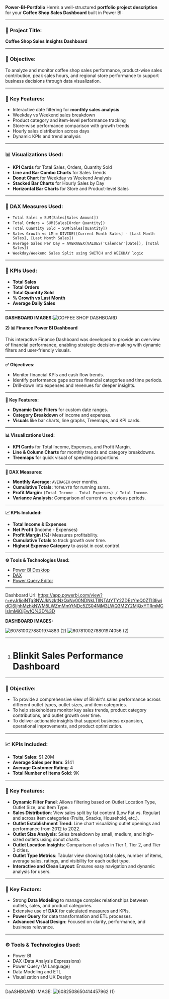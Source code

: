 **Power-BI-Portfolio**
Here’s a well-structured **portfolio project description** for your **Coffee Shop Sales Dashboard** built in Power BI:

---

### 📝 **Project Title:**

**Coffee Shop Sales Insights Dashboard**

---

### 🎯 **Objective:**

To analyze and monitor coffee shop sales performance, product-wise sales contribution, peak sales hours, and regional store performance to support business decisions through data visualization.

---

### 🔑 **Key Features:**

* Interactive date filtering for **monthly sales analysis**
* Weekday vs Weekend sales breakdown
* Product category and item-level performance tracking
* Store-wise performance comparison with growth trends
* Hourly sales distribution across days
* Dynamic KPIs and trend analysis

---

### 📊 **Visualizations Used:**

* **KPI Cards** for Total Sales, Orders, Quantity Sold
* **Line and Bar Combo Charts** for Sales Trends
* **Donut Chart** for Weekday vs Weekend Analysis
* **Stacked Bar Charts** for Hourly Sales by Day
* **Horizontal Bar Charts** for Store and Product-level Sales

---

### 📐 **DAX Measures Used:**

* `Total Sales = SUM(Sales[Sales Amount])`
* `Total Orders = SUM(Sales[Order Quantity])`
* `Total Quantity Sold = SUM(Sales[Quantity])`
* `Sales Growth vs LM = DIVIDE([Current Month Sales] - [Last Month Sales], [Last Month Sales])`
* `Average Sales Per Day = AVERAGEX(VALUES('Calendar'[Date]), [Total Sales])`
* `Weekday/Weekend Sales Split using SWITCH and WEEKDAY logic`

---

### 📌 **KPIs Used:**

* **Total Sales**
* **Total Orders**
* **Total Quantity Sold**
* **% Growth vs Last Month**
* **Average Daily Sales**

---
**DASHBOARD IMAGES:**![COFFEE SHOP DASHBOARD](https://github.com/user-attachments/assets/2b65293b-2cf1-4ce8-87be-a26598c65d17)



**2) 📊 Finance Power BI Dashboard**

This interactive Finance Dashboard was developed to provide an overview of financial performance, enabling strategic decision-making with dynamic filters and user-friendly visuals.

---

**✅ Objectives:**
- Monitor financial KPIs and cash flow trends.
- Identify performance gaps across financial categories and time periods.
- Drill-down into expenses and revenues for deeper insights.

---

**📌 Key Features:**
- **Dynamic Date Filters** for custom date ranges.
- **Category Breakdown** of income and expenses.
- **Visuals** like bar charts, line graphs, Treemaps, and KPI cards.

---

**📊 Visualizations Used:**
- **KPI Cards** for Total Income, Expenses, and Profit Margin.
- **Line & Column Charts** for monthly trends and category breakdowns.
- **Treemaps** for quick visual of spending proportions.

---

**🧮 DAX Measures:**
- **Monthly Average:** `AVERAGEX` over months.
- **Cumulative Totals:** `TOTALYTD` for running sums.
- **Profit Margin:** `(Total Income - Total Expenses) / Total Income`.
- **Variance Analysis:** Comparison of current vs. previous periods.

---

**📈 KPIs Included:**
- **Total Income & Expenses**
- **Net Profit** (Income - Expenses)
- **Profit Margin (%):** Measures profitability.
- **Cumulative Totals** to track growth over time.
- **Highest Expense Category** to assist in cost control.

---

**⚙️ Tools & Technologies Used:**
- [Power BI Desktop](https://powerbi.microsoft.com/en-us/desktop/)
- [DAX](https://docs.microsoft.com/en-us/dax/)
- [Power Query Editor](https://docs.microsoft.com/en-us/power-query/)

---



Dashboard Url: https://app.powerbi.com/view?r=eyJrIjoiNTg3NWJkNzktNzQxNy00NDNkLTllNTAtYTY2ZDEzYmQ0ZTI3IiwidCI6IjhhMzhkNWM5LWZmMmYtNDc5ZS04NjM3LWQ3M2Y2MjQxYTRmMCIsImMiOjEwfQ%3D%3D

**DASHBOARD IMAGES:**

![6078100278801974883 (2)](https://github.com/user-attachments/assets/37488f32-3795-4cc1-8bdf-579c8dec5f52)
![6078100278801974056 (2)](https://github.com/user-attachments/assets/d5f382e0-fa30-4dbf-b2a4-8c877de535f8)




---

3) # Blinkit Sales Performance Dashboard

---

### 📌 Objective:
- To provide a comprehensive view of Blinkit's sales performance across different outlet types, outlet sizes, and item categories.
- To help stakeholders monitor key sales trends, product category contributions, and outlet growth over time.
- To deliver actionable insights that support business expansion, operational improvements, and product optimization.

---

### 📈 KPIs Included:
- **Total Sales**: $1.20M
- **Average Sales per Item**: $141
- **Average Customer Rating**: 4
- **Total Number of Items Sold**: 9K

---

### 🚀 Key Features:
- **Dynamic Filter Panel**: Allows filtering based on Outlet Location Type, Outlet Size, and Item Type.
- **Sales Distribution**: View sales split by fat content (Low Fat vs. Regular) and across item categories (Fruits, Snacks, Household, etc.).
- **Outlet Establishment Trend**: Line chart visualizing outlet openings and performance from 2012 to 2022.
- **Outlet Size Analysis**: Sales breakdown by small, medium, and high-sized outlets using donut charts.
- **Outlet Location Insights**: Comparison of sales in Tier 1, Tier 2, and Tier 3 cities.
- **Outlet Type Metrics**: Tabular view showing total sales, number of items, average sales, ratings, and visibility for each outlet type.
- **Interactive and Clean Layout**: Ensures easy navigation and dynamic analysis for users.

---

### 🧠 Key Factors:
- Strong **Data Modeling** to manage complex relationships between outlets, sales, and product categories.
- Extensive use of **DAX** for calculated measures and KPIs.
- **Power Query** for data transformation and ETL processes.
- **Advanced Visual Design**: Focused on clarity, performance, and business relevance.

---

### ⚙️ Tools & Technologies Used:
- Power BI
- DAX (Data Analysis Expressions)
- Power Query (M Language)
- Data Modeling and ETL
- Visualization and UX Design

---

DaASHBOARD IMAGE: 
![6082508650414457962 (1)](https://github.com/user-attachments/assets/6d291d24-0809-4549-b80e-1a7323eaccf2)

